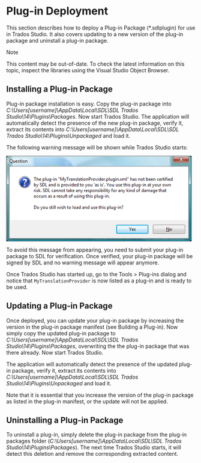 Plug-in Deployment
=====
This section describes how to deploy a  Plug-in Package (*.sdlplugin) for use in Trados Studio. It also covers updating to a new version of the plug-in package and uninstall a plug-in package.

> [!NOTE]
> This content may be out-of-date. To check the latest information on this topic, inspect the libraries using the Visual Studio Object Browser.


Installing a Plug-in Package
------
Plug-in package installation is easy. Copy the plug-in package into *C:\Users\[username]\AppData\Local\SDL\SDL Trados Studio\14\Plugins\Packages*. Now start Trados Studio. The application will automatically detect the presence of the new plug-in package, verify it, extract its contents into *C:\Users\[username]\AppData\Local\SDL\SDL Trados Studio\14\Plugins\Unpackaged* and load it.

The following warning message will be shown while Trados Studio starts:

<img style="display:block; " src="images/UnsignedPluginWarning.png"/>


To avoid this message from appearing, you need to submit your plug-in package to SDL for verification. Once verified, your plug-in package will be signed by SDL and no warning message will appear anymore. 

Once Trados Studio has started up, go to the Tools > Plug-ins dialog and notice that `MyTranslationProvider` is now listed as a plug-in and is ready to be used.

Updating a Plug-in Package
----
Once deployed, you can update your plug-in package by increasing the version in the plug-in package manifest (see Building a Plug-in). Now simply copy the updated plug-in package to *C:\Users\[username]\AppData\Local\SDL\SDL Trados Studio\14\Plugins\Packages*, overwriting the the plug-in package that was there already. Now start Trados Studio. 

The application will automatically detect the presence of the updated plug-in package, verify it, extract its contents into *C:\Users\[username]\AppData\Local\SDL\SDL Trados Studio\14\Plugins\Unpackaged* and load it.

Note that it is essential that you increase the version of the plug-in package as listed in the plug-in manifest, or the update will not be applied.

Uninstalling a Plug-in Package
----
To uninstall a plug-in, simply delete the plug-in package from the plug-in packages folder (*C:\Users\[username]\AppData\Local\SDL\SDL Trados Studio\14\Plugins\Packages*). The next time Trados Studio starts, it will detect this deletion and remove the corresponding extracted content.